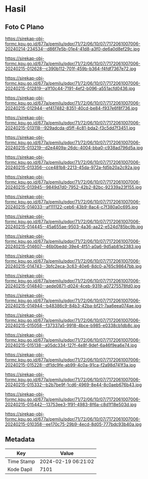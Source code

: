 # Hasil

## Foto C Plano

https://sirekap-obj-formc.kpu.go.id/677a/pemilu/pdpr/71/72/06/10/07/7172061007006-20240214-234534--d86f7e5b-01e4-41d8-a3f0-de6a0d8ef29c.jpg

https://sirekap-obj-formc.kpu.go.id/677a/pemilu/pdpr/71/72/06/10/07/7172061007006-20240215-012628--c390b112-701f-459b-b364-f4fdf7367e72.jpg

https://sirekap-obj-formc.kpu.go.id/677a/pemilu/pdpr/71/72/06/10/07/7172061007006-20240215-012819--a1f10c44-7191-4ef2-b096-a551acfd0436.jpg

https://sirekap-obj-formc.kpu.go.id/677a/pemilu/pdpr/71/72/06/10/07/7172061007006-20240215-012944--ef417482-8351-40cd-be84-f937e6f8f736.jpg

https://sirekap-obj-formc.kpu.go.id/677a/pemilu/pdpr/71/72/06/10/07/7172061007006-20240215-013118--929adcda-d5ff-4c81-bda2-f3c5dd7f3451.jpg

https://sirekap-obj-formc.kpu.go.id/677a/pemilu/pdpr/71/72/06/10/07/7172061007006-20240215-013219--d2e4409a-26dc-4004-bba0-c938ad796d5a.jpg

https://sirekap-obj-formc.kpu.go.id/677a/pemilu/pdpr/71/72/06/10/07/7172061007006-20240215-013356--cce481b8-2213-45da-972a-fd5b20a2c92a.jpg

https://sirekap-obj-formc.kpu.go.id/677a/pemilu/pdpr/71/72/06/10/07/7172061007006-20240215-013945--9849d7d0-7952-42b2-82bc-92339a23f155.jpg

https://sirekap-obj-formc.kpu.go.id/677a/pemilu/pdpr/71/72/06/10/07/7172061007006-20240215-014033--af111122-ceb6-43b9-8ac4-c7f380a0c695.jpg

https://sirekap-obj-formc.kpu.go.id/677a/pemilu/pdpr/71/72/06/10/07/7172061007006-20240215-014445--45a655ae-9503-4a36-aa22-e524d785bc9b.jpg

https://sirekap-obj-formc.kpu.go.id/677a/pemilu/pdpr/71/72/06/10/07/7172061007006-20240215-014607--46b0bedd-39e4-4f51-a0a6-9d5ab81e2383.jpg

https://sirekap-obj-formc.kpu.go.id/677a/pemilu/pdpr/71/72/06/10/07/7172061007006-20240215-014743--3bfc2eca-3c63-40e6-8dc0-a765c98647bb.jpg

https://sirekap-obj-formc.kpu.go.id/677a/pemilu/pdpr/71/72/06/10/07/7172061007006-20240215-014840--aede0871-d024-4ceb-9319-a07275578fd0.jpg

https://sirekap-obj-formc.kpu.go.id/677a/pemilu/pdpr/71/72/06/10/07/7172061007006-20240215-014944--b48386c9-84b3-42ba-bf21-7aa6eea074ae.jpg

https://sirekap-obj-formc.kpu.go.id/677a/pemilu/pdpr/71/72/06/10/07/7172061007006-20240215-015058--f37337a5-9918-4bce-b985-e0338cb1db8c.jpg

https://sirekap-obj-formc.kpu.go.id/677a/pemilu/pdpr/71/72/06/10/07/7172061007006-20240215-015138--a05dc334-127f-4e8f-9def-6a46f9ea6e74.jpg

https://sirekap-obj-formc.kpu.go.id/677a/pemilu/pdpr/71/72/06/10/07/7172061007006-20240215-015228--df1dc9fe-ab99-4c0a-91ca-f2a98d741f3a.jpg

https://sirekap-obj-formc.kpu.go.id/677a/pemilu/pdpr/71/72/06/10/07/7172061007006-20240215-015332--b2b7be9f-1cd6-4969-8e44-8c0aeb676b43.jpg

https://sirekap-obj-formc.kpu.go.id/677a/pemilu/pdpr/71/72/06/10/07/7172061007006-20240215-015442--13753ee3-1f91-4983-8f6a-c8d1f18e503d.jpg

https://sirekap-obj-formc.kpu.go.id/677a/pemilu/pdpr/71/72/06/10/07/7172061007006-20240215-010358--ee170c75-29b9-4ecd-8d05-777bdc93b40a.jpg


## Metadata

| Key        | Value               |
| ---------- | ------------------- |
| Time Stamp | 2024-02-19 06:21:02 |
| Kode Dapil | 7101                |



